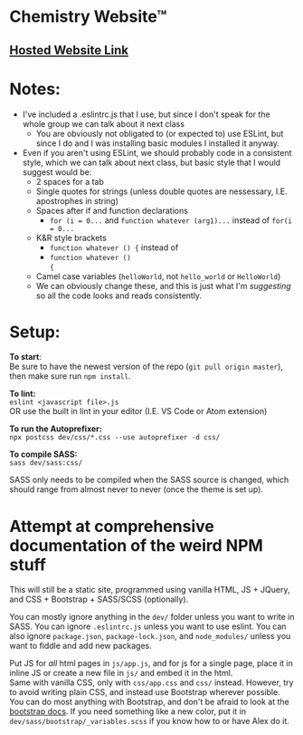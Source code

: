 # Chemistry Website™

## [Hosted Website Link](https://dkrawciw.github.io/Chemistry-Final-Project)

# Notes:
* I've included a .eslintrc.js that I use, but since I don't speak for the whole group we can talk about it next class
  * You are obviously not obligated to (or expected to) use ESLint, but since I do and I was installing basic modules I installed it anyway.
* Even if you aren't using ESLint, we should probably code in a consistent style, which we can talk about next class, but basic style that I would suggest would be:
  * 2 spaces for a tab
  * Single quotes for strings (unless double quotes are nessessary, I.E. apostrophes in string)
  * Spaces after if and function declarations
    * `for (i = 0...` and `function whatever (arg1)...` instead of `for(i = 0...`
  * K&R style brackets
    * `function whatever () {` instead of 
    * `function whatever ()`  
      `{`
  * Camel case variables (`helloWorld`, not `hello_world` or `HelloWorld`)
  * We can obviously change these, and this is just what I'm *suggesting* so all the code looks and reads consistently.

# Setup:
**To start**:  
Be sure to have the newest version of the repo (`git pull origin master`), then make sure run `npm install`.

**To lint:**  
`eslint <javascript file>.js`  
OR use the built in lint in your editor (I.E. VS Code or Atom extension)

**To run the Autoprefixer:**  
`npx postcss dev/css/*.css --use autoprefixer -d css/`

**To compile SASS:**  
`sass dev/sass:css/`

SASS only needs to be compiled when the SASS source is changed, which should range from almost never to never (once the theme is set up).


# Attempt at comprehensive documentation of the weird NPM stuff
This will still be a static site, programmed using vanilla HTML, JS + JQuery, and CSS + Bootstrap + SASS/SCSS (optionally).

You can mostly ignore anything in the `dev/` folder unless you want to write in SASS. You can ignore `.eslintrc.js` unless you want to use eslint. You can also ignore `package.json`, `package-lock.json`, and `node_modules/` unless you want to fiddle and add new packages.

Put JS for *all* html pages in `js/app.js`, and for js for a single page, place it in inline JS or create a new file in `js/` and embed it in the html.  
Same with vanilla CSS, only with `css/app.css` and `css/` instead. However, try to avoid writing plain CSS, and instead use Bootstrap wherever possible. You can do most anything with Bootstrap, and don't be afraid to look at the [bootstrap docs](https://getbootstrap.com/docs/4.3/getting-started/introduction/). If you need something like a new color, put it in `dev/sass/bootstrap/_variables.scss` if you know how to or have Alex do it.